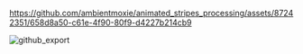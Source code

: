 

https://github.com/ambientmoxie/animated_stripes_processing/assets/87242351/658d8a50-c61e-4f90-80f9-d4227b214cb9


![github_export](https://github.com/ambientmoxie/animated_stripes_processing/assets/87242351/08bf83ed-0884-4c14-8623-3251d476d297)

